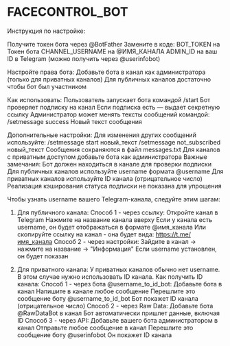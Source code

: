 # FACECONTROL_BOT 
Инструкция по настройке:

Получите токен бота через @BotFather
Замените в коде:
BOT_TOKEN на Токен бота
CHANNEL_USERNAME на @ИМЯ_КАНАЛА
ADMIN_ID на ваш ID в Telegram (можно получить через @userinfobot)

Настройте права бота:
Добавьте бота в канал как администратора (только для приватных каналов)
Для публичных каналов достаточно чтобы бот был участником

Как использовать:
Пользователь запускает бота командой /start
Бот проверяет подписку на канал
Если подписка есть — выдает секретную ссылку
Администратор может менять тексты сообщений командой:
/setmessage success Новый текст сообщения

Дополнительные настройки:
Для изменения других сообщений используйте:
/setmessage start новый_текст
/setmessage not_subscribed новый_текст
Сообщения сохраняются в файл messages.txt
Для каналов с приватным доступом добавьте бота как администратора
Важные замечания:
Бот должен находиться в канале для проверки подписки
Для публичных каналов используйте username формата @username
Для приватных каналов используйте ID канала (отрицательное число)
Реализация кэширования статуса подписки не показана для упрощения


Чтобы узнать username вашего Telegram-канала, следуйте этим шагам:

1. Для публичного канала:
Способ 1 - через ссылку:
Откройте канал в Telegram
Нажмите на название канала вверху
Если у канала есть username, он будет отображаться в формате @имя_канала
Или скопируйте ссылку на канал - она будет вида: https://t.me/имя_канала
Способ 2 - через настройки:
Зайдите в канал → нажмите на название → "Информация"
Если username установлен, он будет показан

2. Для приватного канала:
У приватных каналов обычно нет username. В этом случае нужно использовать ID канала.
Как получить ID канала:
Способ 1 - через бота @username_to_id_bot:
Добавьте бота в канал
Напишите в канале любое сообщение
Перешлите это сообщение боту @username_to_id_bot
Бот покажет ID канала (отрицательное число)
Способ 2 - через Raw Data:
Добавьте бота @RawDataBot в канал
Бот автоматически пришлет данные, включая ID
Способ 3 - через API:
Добавьте вашего бота администратором в канал
Отправьте любое сообщение в канал
Перешлите это сообщение боту @userinfobot
Он покажет ID канала
